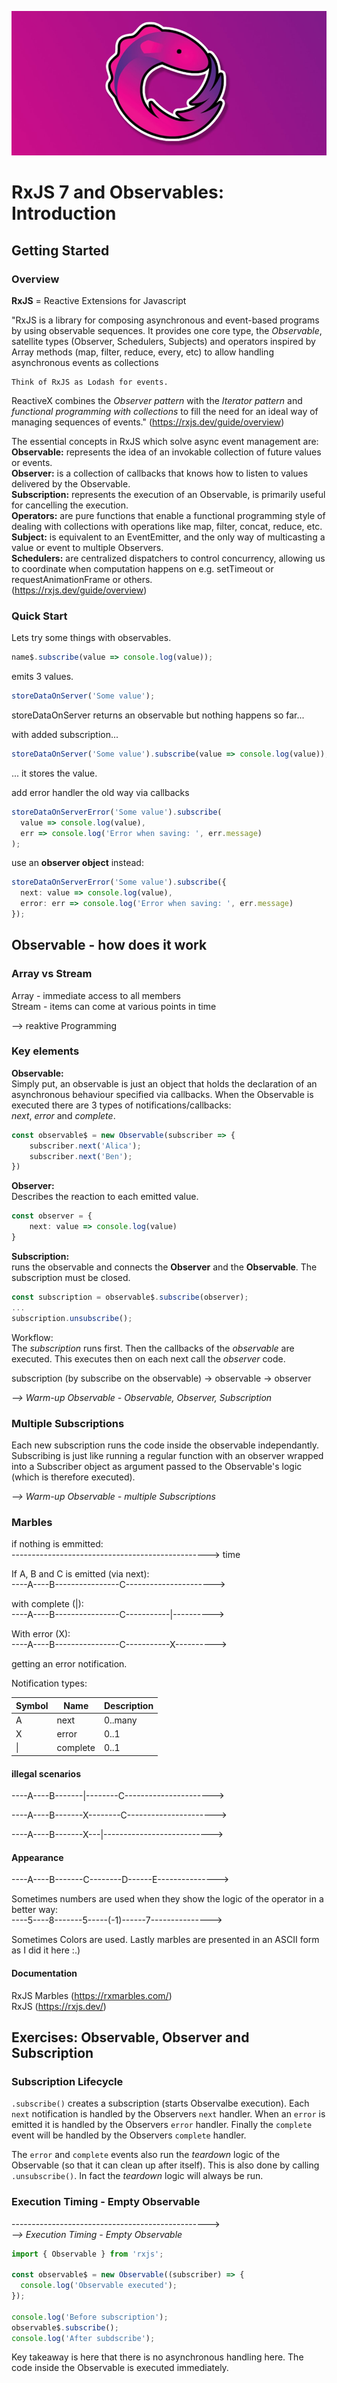 ![](assets/rxjs.png)
# RxJS 7 and Observables: Introduction
## Getting Started
### Overview
**RxJS** = Reactive Extensions for Javascript

"RxJS is a library for composing asynchronous and event-based programs by using observable sequences. It provides one core type, the *Observable*, satellite types (Observer, Schedulers, Subjects) and operators inspired by Array methods (map, filter, reduce, every, etc) to allow handling asynchronous events as collections

    Think of RxJS as Lodash for events.

ReactiveX combines the *Observer pattern* with the *Iterator pattern* and *functional programming with collections* to fill the need for an ideal way of managing sequences of events."
(https://rxjs.dev/guide/overview)
      
The essential concepts in RxJS which solve async event management are:  
**Observable:** represents the idea of an invokable collection of future values or events.  
**Observer:** is a collection of callbacks that knows how to listen to values delivered by the Observable.  
**Subscription:** represents the execution of an Observable, is primarily useful for cancelling the execution.    
**Operators:** are pure functions that enable a functional programming style of dealing with collections with operations like map, filter, concat, reduce, etc.
**Subject:** is equivalent to an EventEmitter, and the only way of multicasting a value or event to multiple Observers.   
**Schedulers:** are centralized dispatchers to control concurrency, allowing us to coordinate when computation happens on e.g. setTimeout or requestAnimationFrame or others.  
(https://rxjs.dev/guide/overview)

### Quick Start
Lets try some things with observables. 

```ts
name$.subscribe(value => console.log(value)); 
```
emits 3 values.

```ts
storeDataOnServer('Some value');
```
storeDataOnServer returns an observable but nothing happens so far...

with added subscription...
```ts    
storeDataOnServer('Some value').subscribe(value => console.log(value));
```
... it stores the value.

add error handler the old way via callbacks
```ts
storeDataOnServerError('Some value').subscribe(
  value => console.log(value),
  err => console.log('Error when saving: ', err.message)
);
```

use an **observer object** instead:
```ts
storeDataOnServerError('Some value').subscribe({
  next: value => console.log(value),
  error: err => console.log('Error when saving: ', err.message)
});
```

## Observable - how does it work
### Array vs Stream

Array - immediate access to all members  
Stream - items can come at various points in time

--> reaktive Programming

### Key elements 

**Observable:**  
Simply put, an observable is just an object that holds the declaration of an asynchronous behaviour specified via 
callbacks.
When the Observable is executed there are 3 types of notifications/callbacks:  
*next*, *error* and *complete*. 
```ts
const observable$ = new Observable(subscriber => {
    subscriber.next('Alica');
    subscriber.next('Ben');
})
```

**Observer:**  
Describes the reaction to each emitted value.
```ts
const observer = {
    next: value => console.log(value)
}
```

**Subscription:**  
runs the observable and connects the **Observer** and the **Observable**. The subscription must be closed.
```ts
const subscription = observable$.subscribe(observer); 
...
subscription.unsubscribe(); 
```

Workflow:  
The *subscription* runs first. Then the callbacks of the *observable* are executed. This executes then on each next call the 
*observer* code. 

subscription (by subscribe on the observable) -> observable -> observer 

*--> Warm-up Observable - Observable, Observer, Subscription*

### Multiple Subscriptions

Each new subscription runs the code inside the observable independantly. 
Subscribing is just like running a regular function with an observer wrapped into a Subscriber object as argument 
passed to the Observable's logic (which is therefore executed).

*--> Warm-up Observable - multiple Subscriptions*

### Marbles

if nothing is emmitted:  
-------------------------------------------------> time

If A, B and C is emitted (via next):   
----A----B----------------C---------------------->

with complete (|):  
----A----B----------------C-----------|---------->

With error (X):  
----A----B----------------C-----------X---------->

getting an error notification.

Notification types:  

| Symbol | Name     | Description |
|--------|----------|-------------| 
| A      | next     | 0..many     | 
| X      | error    | 0..1        |
| \|     | complete | 0..1        |

#### illegal scenarios

----A----B-------|--------C---------------------->

----A----B-------X--------C---------------------->

----A----B-------X---|--------------------------->

#### Appearance

----A----B-------C--------D------E--------------->

Sometimes numbers are used when they show the logic of the operator in a better way:   
----5----8-------5-----(-1)------7--------------->

Sometimes Colors are used. Lastly marbles are presented in an ASCII form as I did it here :.)

#### Documentation

RxJS Marbles (https://rxmarbles.com/)  
RxJS (https://rxjs.dev/)

## Exercises: Observable, Observer and Subscription
### Subscription Lifecycle

`.subscribe()` creates a subscription (starts Observalbe execution).
Each `next` notification is handled by the Observers `next` handler.
When an `error` is emitted it is handled by the Observers `error` handler.
Finally the `complete` event will be handled by the Observers `complete` handler.

The `error` and `complete` events also run the *teardown* logic of the Observable (so that it can clean up after itself).
This is also done by calling `.unsubscribe()`. In fact the *teardown* logic will always be run.

### Execution Timing - Empty Observable

------------------------------------------------->  
*--> Execution Timing - Empty Observable*
```ts
import { Observable } from 'rxjs';

const observable$ = new Observable((subscriber) => {
  console.log('Observable executed');
});

console.log('Before subscription');
observable$.subscribe();
console.log('After subdscribe');
```
Key takeaway is here that there is no asynchronous handling here. The code inside the Observable is executed immediately.




